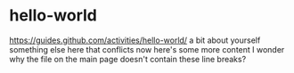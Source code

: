 # hello-world
https://guides.github.com/activities/hello-world/
a bit about yourself
something else here that conflicts now
here's some more content
I wonder why the file on the main page doesn't contain these line breaks?
